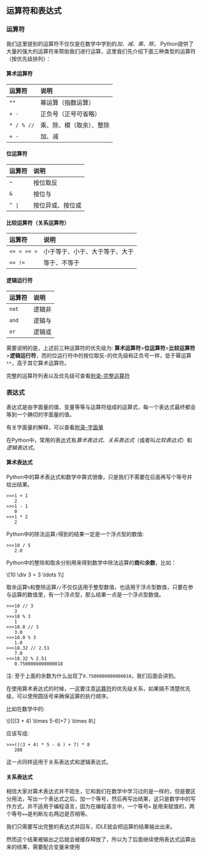 ## 运算符和表达式

### 运算符

我们这里提到的运算符不仅仅是在数学中学到的*加、减、乘、除*， Python提供了大量的强大的运算符来帮助我们进行运算，这里我们先介绍下面三种类型的运算符（按优先级排列）：

#### 算术运算符

|运算符|说明|
|:--------------------|:--------------------|
|`**`|幂运算（指数运算）|
|`+`&nbsp;&nbsp;`-`|正负号（正号可省略）|
|`*`&nbsp;&nbsp;`/`&nbsp;&nbsp;`%`&nbsp;&nbsp;`//`|乘、除、模（取余）、整除|
|`+`&nbsp;&nbsp;`-`|加、减|

#### 位运算符

<table><thead><tr><th align="left">运算符</th><th align="left">说明</th></tr></thead><tbody>
<tr><td align="left"><code>~</code></td><td align="left">按位取反</td></tr>
<tr><td align="left"><code>&amp;</code></td><td align="left">按位与</td></tr>
<tr><td align="left"><code>^</code>&nbsp;&nbsp;<code>|</code></td><td align="left">按位异或、按位或</td></tr>
</tbody></table>

#### 比较运算符（关系运算符）

|运算符|说明|
|:--------------------|:--------------------|
|`<=`&nbsp;&nbsp;`<`&nbsp;&nbsp;`>=`&nbsp;&nbsp;`>`|小于等于、小于、大于等于、大于|
|`==`&nbsp;&nbsp;`!=`|等于、不等于|

#### 逻辑运行符

|运算符|说明|
|:--------------------|:--------------------|
|`not`|逻辑非|
|`and`|逻辑与|
|`or`|逻辑或|

需要说明的是，上述前三种运算符的优先级为: **算术运算符**>**位运算符**>**比较运算符**>**逻辑运行符**，而的位运行符中的按位取反`~`的优先级和正负号一样，低于幂运算`**`，高于其它算术运算符。

完整的运算符列表以及优先级可查看[附录-完整运算符](../附录/appendix.md#完整运算符)


### 表达式

表达式是由字面量的值、变量等等与运算符组成的运算式，每一个表达式最终都会等到一个确切的字面量的值。

有关字面量的解释，可以查看[附录-字面量](../附录/appendix.md#字面量)

在Python中，常用的表达式有*算术表达式*、*关系表达式*（或者叫*比较表达式*）和*逻辑表达式*。


#### 算术表达式

Python中的算术表达式和数学中算式很像，只是我们不需要在后面再写个等号并给出结果。


```shell
>>>1 + 1
   2
>>>1 - 1
   0
>>>1 * 2
   2
```

Python中的除法运算`/`得到的结果一定是一个浮点型的数值:
```shell
>>>10 / 5
   2.0
```

Python中的整除和取余分别用来得到数学中除法运算的**商**和**余数**，比如：

\\[10 \div 3 = 3 \ldots 1\\]

取余运算`%`和整除运算`//`不仅仅适用于整型数值，也适用于浮点型数值，只要在参与运算的数值里，有一个浮点型，那么结果一点是一个浮点型数值。

```shell
>>>10 // 3 
   3
>>>10 % 3
   1
>>>10.0 // 3
   3.0
>>>10.0 % 3
   1.0
>>>18.32 // 2.51
   7.0
>>>18.32 % 2.51
   0.7500000000000018
```
注: 至于上面的余数为什么出现了`0.7500000000000018`，我们后面会讲到。

在使用算术表达式的时候，一这要注意[运算符](#算术运算符)的优先级关系，如果搞不清楚优先级，可以使用圆括号来确保运算的执行顺序。

比如在数学中的:

\\[\{[(3 + 4) \times 5-6]+7 \} \times 8\\]

应该写成:
```shell
>>>(((3 + 4) * 5 - 6 ) + 7) * 8
   288
```

这一点同样适用于关系表达式和逻辑表达式。

#### 关系表达式



相信大家对算术表达式并不陌生，它和我们在数学中学习过的是一样的，但是要区分用法，写出一个表达式之后，加一个等号，然后再写出结果，这只是数学中的写作方式，并不适用于编程语言，因为在编程语言中，一个等号`=` 是用来赋值的，两个等号`==`是判断左右两边是否相等。



我们只需要写出完整的表达式并回车，IDLE就会把运算的结果输出出来。

然而这个结果被输出之后就会被缓存释放了，所以为了后面继续使用表达式运算出来的结果，需要配合变量来使用
